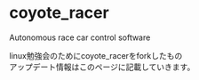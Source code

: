 # coyote_racer
Autonomous race car control software

linux勉強会のためにcoyote_racerをforkしたもの <br>
アップデート情報はこのページに記載していきます。
